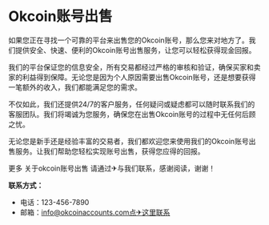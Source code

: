 # Okcoin账号出售

如果您正在寻找一个可靠的平台来出售您的Okcoin账号，那么您来对地方了。我们提供安全、快速、便利的Okcoin账号出售服务，让您可以轻松获得现金回报。

我们的平台保证您的信息安全，所有交易都经过严格的审核和验证，确保买家和卖家的利益得到保障。无论您是因为个人原因需要出售Okcoin账号，还是想要获得一笔额外的收入，我们都能满足您的需求。

不仅如此，我们还提供24/7的客户服务，任何疑问或疑虑都可以随时联系我们的客服团队。我们将竭诚为您服务，确保您在出售Okcoin账号的过程中无任何后顾之忧。

无论您是新手还是经验丰富的交易者，我们都欢迎您来使用我们的Okcoin账号出售服务。让我们帮助您轻松实现账号出售，获得您应得的回报。

更多 关于okcoin账号出售 请通过✈与我们联系，感谢阅读，谢谢！

**联系方式：**

- 电话：123-456-7890
- 邮箱：info@okcoinaccounts.com[点✈这里联系](https://acc.k02.cc)